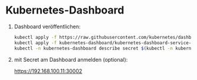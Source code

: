 # Kubernetes-Dashboard

1. Dashboard veröffentlichen:
    ```bash
    kubectl apply -f https://raw.githubusercontent.com/kubernetes/dashboard/v2.0.0/aio/deploy/recommended.yaml
    kubectl apply -f kubernetes-dashboard/kubernetes-dashboard-service-np.yaml
    kubectl -n kubernetes-dashboard describe secret $(kubectl -n kubernetes-dashboard get secret | grep admin-user | awk '{print $1}')
    ```
2. mit Secret am Dashboard anmelden (optional):

    https://192.168.100.11:30002
    